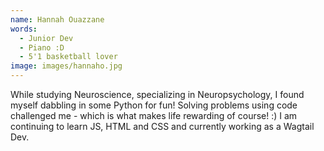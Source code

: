 ```yaml
---
name: Hannah Ouazzane
words:
  - Junior Dev
  - Piano :D
  - 5'1 basketball lover
image: images/hannaho.jpg
---
```

While studying  Neuroscience, specializing in Neuropsychology, I found myself dabbling in some Python for fun! Solving problems using code challenged me - which is what makes life rewarding of course! :)
I am continuing to learn JS, HTML and CSS and currently working as a Wagtail Dev.
